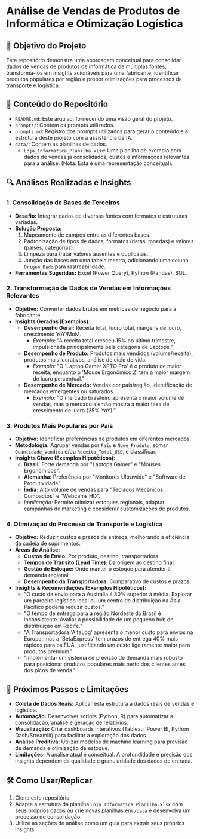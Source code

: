 # Análise de Vendas de Produtos de Informática e Otimização Logística

## 🎯 Objetivo do Projeto

Este repositório demonstra uma abordagem conceitual para consolidar dados de vendas de produtos de informática de múltiplas fontes, transformá-los em insights acionáveis para uma fabricante, identificar produtos populares por região e propor otimizações para processos de transporte e logística.

## 📂 Conteúdo do Repositório

* `README.md`: Este arquivo, fornecendo uma visão geral do projeto.
* `prompts/`: Contém os prompts utilizados.
* `prompts.md`: Registro dos prompts utilizados para gerar o conteúdo e a estrutura deste projeto com a assistência de IA.
* `data/`: Contém as planilhas de dados.
    * `Loja_Informatica_Planilha.xlsx`: Uma planilha de exemplo com dados de vendas já consolidados, custos e informações relevantes para a análise. (Nota: Esta é uma representação conceitual).

## 🔍 Análises Realizadas e Insights

### 1. Consolidação de Bases de Terceiros
* **Desafio:** Integrar dados de diversas fontes com formatos e estruturas variadas.
* **Solução Proposta:**
    1.  Mapeamento de campos entre as diferentes bases.
    2.  Padronização de tipos de dados, formatos (datas, moedas) e valores (países, categorias).
    3.  Limpeza para tratar valores ausentes e duplicatas.
    4.  Junção das bases em uma tabela mestra, adicionando uma coluna `Origem_Dado` para rastreabilidade.
* **Ferramentas Sugeridas:** Excel (Power Query), Python (Pandas), SQL.

### 2. Transformação de Dados de Vendas em Informações Relevantes
* **Objetivo:** Converter dados brutos em métricas de negócio para a fabricante.
* **Insights Gerados (Exemplos):**
    * **Desempenho Geral:** Receita total, lucro total, margens de lucro, crescimento YoY/MoM.
        * _Exemplo:_ "A receita total cresceu 15% no último trimestre, impulsionada principalmente pela categoria de Laptops."
    * **Desempenho de Produto:** Produtos mais vendidos (volume/receita), produtos mais lucrativos, análise de ciclo de vida.
        * _Exemplo:_ "O 'Laptop Gamer XPTO Pro' é o produto de maior receita, enquanto o 'Mouse Ergonômico Z' tem a maior margem de lucro percentual."
    * **Desempenho de Mercado:** Vendas por país/região, identificação de mercados emergentes ou saturados.
        * _Exemplo:_ "O mercado brasileiro apresenta o maior volume de vendas, mas o mercado alemão mostra a maior taxa de crescimento de lucro (25% YoY)."

### 3. Produtos Mais Populares por País
* **Objetivo:** Identificar preferências de produtos em diferentes mercados.
* **Metodologia:** Agrupar vendas por `País` e `Nome_Produto`, somar `Quantidade_Vendida` e/ou `Receita_Total_USD`, e classificar.
* **Insights Chave (Exemplos Hipotéticos):**
    * **Brasil:** Forte demanda por "Laptops Gamer" e "Mouses Ergonômicos".
    * **Alemanha:** Preferência por "Monitores Ultrawide" e "Software de Produtividade".
    * **Índia:** Alto volume de vendas para "Teclados Mecânicos Compactos" e "Webcams HD".
    * _Implicação:_ Permite otimizar estoques regionais, adaptar campanhas de marketing e considerar customizações de produtos.

### 4. Otimização do Processo de Transporte e Logística
* **Objetivo:** Reduzir custos e prazos de entrega, melhorando a eficiência da cadeia de suprimentos.
* **Áreas de Análise:**
    * **Custos de Envio:** Por produto, destino, transportadora.
    * **Tempos de Trânsito (Lead Time):** Da origem ao destino final.
    * **Gestão de Estoque:** Onde manter o estoque para atender à demanda regional.
    * **Desempenho da Transportadora:** Comparativo de custos e prazos.
* **Insights & Recomendações (Exemplos Hipotéticos):**
    * "O custo de envio para a Austrália é 30% superior à média. Explorar um parceiro logístico local ou um centro de distribuição na Ásia-Pacífico poderia reduzir custos."
    * "O tempo de entrega para a região Nordeste do Brasil é inconsistente. Avaliar a possibilidade de um pequeno hub de distribuição em Recife."
    * "A Transportadora 'AlfaLog' apresenta o menor custo para envios na Europa, mas a 'BetaExpress' tem prazos de entrega 40% mais rápidos para os EUA, justificando um custo ligeiramente maior para produtos premium."
    * "Implementar um sistema de previsão de demanda mais robusto para posicionar produtos populares mais perto dos clientes antes dos picos de venda."

## 🚀 Próximos Passos e Limitações

* **Coleta de Dados Reais:** Aplicar esta estrutura a dados reais de vendas e logística.
* **Automação:** Desenvolver scripts (Python, R) para automatizar a consolidação, análise e geração de relatórios.
* **Visualização:** Criar dashboards interativos (Tableau, Power BI, Python Dash/Streamlit) para facilitar a exploração dos dados.
* **Análise Preditiva:** Utilizar modelos de machine learning para previsão de demanda e otimização de estoque.
* **Limitações:** A análise atual é conceitual. A profundidade e precisão dos insights dependem da qualidade e granularidade dos dados de entrada.

## 🛠️ Como Usar/Replicar

1.  Clone este repositório.
2.  Adapte a estrutura da planilha `Loja_Informatica_Planilha.xlsx` com seus próprios dados ou crie novas planilhas em `/data` e desenvolva um processo de consolidação.
3.  Utilize as seções de análise como um guia para extrair seus próprios insights.

